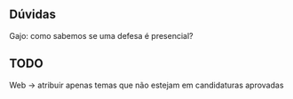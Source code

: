 ## Dúvidas

Gajo: como sabemos se uma defesa é presencial?

## TODO
Web
-> atribuir apenas temas que não estejam em candidaturas aprovadas